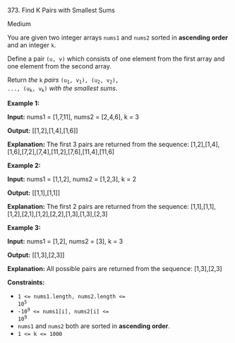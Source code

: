 373\. Find K Pairs with Smallest Sums

Medium

You are given two integer arrays `nums1` and `nums2` sorted in **ascending order** and an integer `k`.

Define a pair `(u, v)` which consists of one element from the first array and one element from the second array.

Return _the_ `k` _pairs_ <code>(u<sub>1</sub>, v<sub>1</sub>), (u<sub>2</sub>, v<sub>2</sub>), ..., (u<sub>k</sub>, v<sub>k</sub>)</code> _with the smallest sums_.

**Example 1:**

**Input:** nums1 = [1,7,11], nums2 = [2,4,6], k = 3

**Output:** [[1,2],[1,4],[1,6]]

**Explanation:** The first 3 pairs are returned from the sequence: [1,2],[1,4],[1,6],[7,2],[7,4],[11,2],[7,6],[11,4],[11,6]

**Example 2:**

**Input:** nums1 = [1,1,2], nums2 = [1,2,3], k = 2

**Output:** [[1,1],[1,1]]

**Explanation:** The first 2 pairs are returned from the sequence: [1,1],[1,1],[1,2],[2,1],[1,2],[2,2],[1,3],[1,3],[2,3]

**Example 3:**

**Input:** nums1 = [1,2], nums2 = [3], k = 3

**Output:** [[1,3],[2,3]]

**Explanation:** All possible pairs are returned from the sequence: [1,3],[2,3]

**Constraints:**

*   <code>1 <= nums1.length, nums2.length <= 10<sup>5</sup></code>
*   <code>-10<sup>9</sup> <= nums1[i], nums2[i] <= 10<sup>9</sup></code>
*   `nums1` and `nums2` both are sorted in **ascending order**.
*   `1 <= k <= 1000`
